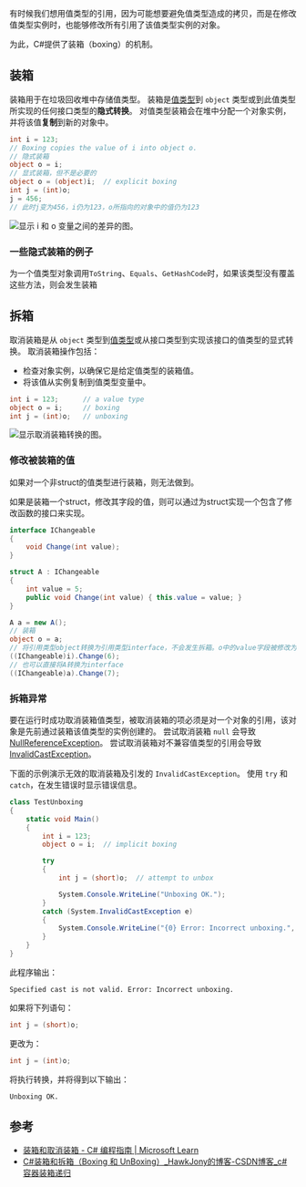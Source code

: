 有时候我们想用值类型的引用，因为可能想要避免值类型造成的拷贝，而是在修改值类型实例时，也能够修改所有引用了该值类型实例的对象。

为此，C#提供了装箱（boxing）的机制。

## 装箱

装箱用于在垃圾回收堆中存储值类型。 装箱是[值类型](https://learn.microsoft.com/zh-cn/dotnet/csharp/language-reference/builtin-types/value-types)到 `object` 类型或到此值类型所实现的任何接口类型的**隐式转换**。 对值类型装箱会在堆中分配一个对象实例，并将该值**复制**到新的对象中。

``` c#
int i = 123;
// Boxing copies the value of i into object o.
// 隐式装箱
object o = i;
// 显式装箱，但不是必要的
object o = (object)i;  // explicit boxing
int j = (int)o;
j = 456;
// 此时j变为456，i仍为123，o所指向的对象中的值仍为123
```

![显示 i 和 o 变量之间的差异的图。](https://fastly.jsdelivr.net/gh/YuzikiRain/ImageBed/img/202302111702281.gif)

### 一些隐式装箱的例子

为一个值类型对象调用`ToString`、`Equals`、`GetHashCode`时，如果该类型没有覆盖这些方法，则会发生装箱

## 拆箱

取消装箱是从 `object` 类型到[值类型](https://learn.microsoft.com/zh-cn/dotnet/csharp/language-reference/builtin-types/value-types)或从接口类型到实现该接口的值类型的显式转换。 取消装箱操作包括：

-   检查对象实例，以确保它是给定值类型的装箱值。
-   将该值从实例复制到值类型变量中。

``` c#
int i = 123;      // a value type
object o = i;     // boxing
int j = (int)o;   // unboxing
```

![显示取消装箱转换的图。](https://fastly.jsdelivr.net/gh/YuzikiRain/ImageBed/img/202302111707588.gif)

### 修改被装箱的值

如果对一个非struct的值类型进行装箱，则无法做到。

如果是装箱一个struct，修改其字段的值，则可以通过为struct实现一个包含了修改函数的接口来实现。

``` c#
interface IChangeable
{
    void Change(int value);
}

struct A : IChangeable
{
    int value = 5;
    public void Change(int value) { this.value = value; }
}
```

``` c#
A a = new A();
// 装箱
object o = a;
// 将引用类型object转换为引用类型interface，不会发生拆箱。o中的value字段被修改为6
((IChangeable)i).Change(6);
// 也可以直接将A转换为interface
((IChangeable)a).Change(7);
```

### 拆箱异常

要在运行时成功取消装箱值类型，被取消装箱的项必须是对一个对象的引用，该对象是先前通过装箱该值类型的实例创建的。 尝试取消装箱 `null` 会导致 [NullReferenceException](https://learn.microsoft.com/zh-cn/dotnet/api/system.nullreferenceexception)。 尝试取消装箱对不兼容值类型的引用会导致 [InvalidCastException](https://learn.microsoft.com/zh-cn/dotnet/api/system.invalidcastexception)。

下面的示例演示无效的取消装箱及引发的 `InvalidCastException`。 使用 `try` 和 `catch`，在发生错误时显示错误信息。

```csharp
class TestUnboxing
{
    static void Main()
    {
        int i = 123;
        object o = i;  // implicit boxing

        try
        {
            int j = (short)o;  // attempt to unbox

            System.Console.WriteLine("Unboxing OK.");
        }
        catch (System.InvalidCastException e)
        {
            System.Console.WriteLine("{0} Error: Incorrect unboxing.", e.Message);
        }
    }
}
```

此程序输出：

```
Specified cast is not valid. Error: Incorrect unboxing.
```

如果将下列语句：

```csharp
int j = (short)o;
```

更改为：

```csharp
int j = (int)o;
```

将执行转换，并将得到以下输出：

```
Unboxing OK.
```

## 参考

-   [装箱和取消装箱 - C# 编程指南 | Microsoft Learn](https://learn.microsoft.com/zh-cn/dotnet/csharp/programming-guide/types/boxing-and-unboxing)
-   [C#装箱和拆箱（Boxing 和 UnBoxing）_HawkJony的博客-CSDN博客_c# 容器装箱递归](https://blog.csdn.net/qiaoquan3/article/details/51439726)